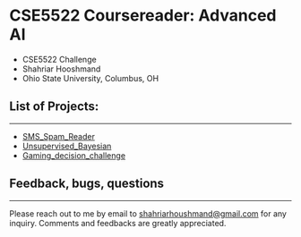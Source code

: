 # CSE5522 Coursereader: Advanced AI

- CSE5522 Challenge
- Shahriar Hooshmand
- Ohio State University, Columbus, OH

## List of Projects: 
------------------------------------
- [SMS_Spam_Reader](SMS_Spam_Reader)
- [Unsupervised_Bayesian](Unsupervised_Bayesian)
- [Gaming_decision_challenge](Unsupervised_Bayesian)


## Feedback, bugs, questions 
-------------------------------
Please reach out to me by email to shahriarhoushmand@gmail.com for any inquiry. Comments and feedbacks are greatly appreciated. 

